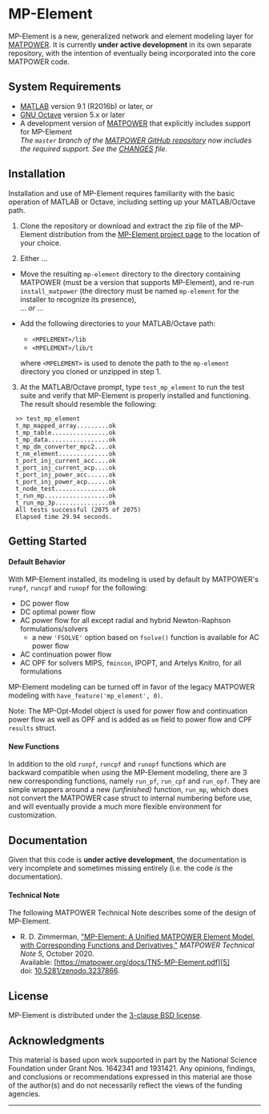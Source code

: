 MP-Element
==========

MP-Element is a new, generalized network and element modeling layer for
[MATPOWER][1]. It is currently **under active development** in its own
separate repository, with the intention of eventually being incorporated
into the core MATPOWER code.


System Requirements
-------------------
*   [MATLAB][2] version 9.1 (R2016b) or later, or
*   [GNU Octave][3] version 5.x or later
*   A development version of [MATPOWER][1] that explicitly includes support
    for MP-Element  
    _The `master` branch of the [MATPOWER GitHub repository][1] now includes
    the required support. See the [CHANGES][8] file._


Installation
------------

Installation and use of MP-Element requires familiarity with the basic operation
of MATLAB or Octave, including setting up your MATLAB/Octave path.

1.  Clone the repository or download and extract the zip file of the MP-Element
    distribution from the [MP-Element project page][4] to the location of your
    choice.

2.  Either ...
  - Move the resulting `mp-element` directory to the directory
    containing MATPOWER (must be a version that supports MP-Element),
    and re-run `install_matpower` (the directory must be named
    `mp-element` for the installer to recognize its presence),  
  ... _or_ ...
  - Add the following directories to your MATLAB/Octave path:
    * `<MPELEMENT>/lib`
    * `<MPELEMENT>/lib/t`

    where `<MPELEMENT>` is used to denote the path to the `mp-element`
    directory you cloned or unzipped in step 1.

3.  At the MATLAB/Octave prompt, type `test_mp_element` to run the test
    suite and verify that MP-Element is properly installed and functioning.
    The result should resemble the following:
```
  >> test_mp_element
  t_mp_mapped_array.........ok
  t_mp_table................ok
  t_mp_data.................ok
  t_mp_dm_converter_mpc2....ok
  t_nm_element..............ok
  t_port_inj_current_acc....ok
  t_port_inj_current_acp....ok
  t_port_inj_power_acc......ok
  t_port_inj_power_acp......ok
  t_node_test...............ok
  t_run_mp..................ok
  t_run_mp_3p...............ok
  All tests successful (2075 of 2075)
  Elapsed time 29.94 seconds.
```


Getting Started
---------------

#### Default Behavior

With MP-Element installed, its modeling is used by default by MATPOWER's
`runpf`, `runcpf` and `runopf` for the following:
  - DC power flow
  - DC optimal power flow
  - AC power flow for all except radial and hybrid Newton-Raphson
    formulations/solvers
    - a new `'FSOLVE'` option based on `fsolve()` function is available for
      AC power flow
  - AC continuation power flow
  - AC OPF for solvers MIPS, `fmincon`, IPOPT, and Artelys Knitro, for
    all formulations

MP-Element modeling can be turned off in favor of the legacy MATPOWER modeling
with `have_feature('mp_element', 0)`.

Note: The MP-Opt-Model object is used for power flow and continuation power
flow as well as OPF and is added as `om` field to power flow and CPF `results`
struct.

#### New Functions

In addition to the old `runpf`, `runcpf` and `runopf` functions which are
backward compatible when using the MP-Element modeling, there are 3 new
corresponding functions, namely `run_pf`, `run_cpf` and `run_opf`. They are
simple wrappers around a new _(unfinished)_ function, `run_mp`, which does
not convert the MATPOWER case struct to internal numbering before use, and
will eventually provide a much more flexible environment for customization.


Documentation
-------------

Given that this code is **under active development**, the documentation is
very incomplete and sometimes missing entirely (i.e. the code _is_ the
documentation).

#### Technical Note

The following MATPOWER Technical Note describes some of the design of
MP-Element.

- R. D. Zimmerman, ["MP-Element: A Unified MATPOWER Element Model, with
  Corresponding Functions and Derivatives,"][5] _MATPOWER Technical Note 5_,
  October 2020.  
  Available: [https://matpower.org/docs/TN5-MP-Element.pdf][5]  
  doi: [10.5281/zenodo.3237866][6].


License
-------

MP-Element is distributed under the [3-clause BSD license][7].


Acknowledgments
---------------

This material is based upon work supported in part by the National Science
Foundation under Grant Nos. 1642341 and 1931421. Any opinions, findings, and
conclusions or recommendations expressed in this material are those of the
author(s) and do not necessarily reflect the views of the funding agencies.

----
[1]: https://github.com/MATPOWER/matpower
[2]: https://www.mathworks.com/
[3]: https://www.gnu.org/software/octave/
[4]: https://github.com/MATPOWER/mp-element
[5]: https://matpower.org/docs/TN5-MP-Element.pdf
[6]: https://doi.org/10.5281/zenodo.4110676
[7]: LICENSE
[8]: https://github.com/MATPOWER/matpower/blob/master/CHANGES.md
